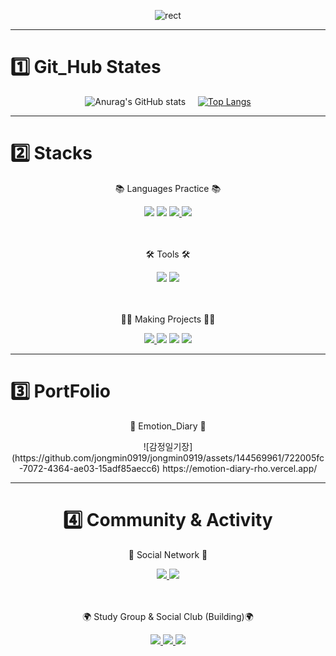 <div align="center">

![rect](https://capsule-render.vercel.app/api?type=rect&color=gradient&text=%20%20Re_Go%20%20&fontAlign=30&fontSize=30&textBg=true&desc=Make%20The%20Way%20More%20Worthy&descAlign=70&descAlignY=50)

</div>
<hr>

# 1️⃣ Git_Hub States 

<div align="center">

![Anurag's GitHub stats](https://github-readme-stats.vercel.app/api?username=jongmin0919&show_icons=true&theme=radical) &nbsp; &nbsp; [![Top Langs](https://github-readme-stats.vercel.app/api/top-langs/?username=anuraghazra&layout=donut)](https://github.com/anuraghazra/github-readme-stats)

</div>

<hr>

# 2️⃣ Stacks 
<div align=center>
	<p>📚 Languages Practice 📚</p>
</div>
<div align="center">
	<img src="https://img.shields.io/badge/HTML5-E34F26?CSS3-1572B6?style=flat&logo=HTML5&logoColor=white" />
	<img src="https://img.shields.io/badge/CSS3-1572B6?style=flat&logo=CSS3&logoColor=white" />
	<a href= "https://github.com/jongmin0919/Coding_Test_Practice">
		<img src="https://img.shields.io/badge/JavaScript-F7DF1E?style=flat&logo=JavaScript&logoColor=white" />
	</a>
	<img src="https://img.shields.io/badge/React-61DAFB?style=flat&logo=React&logoColor=white" />
	<br>
	</div>
<br>
<br>
<div align=center>
	<p>🛠 Tools 🛠</p>
</div>
<div align=center>
	<img src="https://img.shields.io/badge/Visual%20Studio%20Code-007ACC?style=flat&logo=VisualStudioCode&logoColor=white" />
	<a href="https://github.com/jongmin0919">
		<img src="https://img.shields.io/badge/GitHub-181717?style=flat&logo=GitHub&logoColor=white" />
	</a>
</div>
<br>
<br>
	<div align=center>
		<p>👨‍💻 Making Projects 👨‍💻</p>
	</div>
<div align="center">
	<a href = "https://github.com/jongmin0919/HTML_CSS_Projects/tree/main">
		<img src="https://img.shields.io/badge/HTML5-E34F26?style=flat&logo=HTML5&logoColor=white" />
	</a>
	<img src="https://img.shields.io/badge/CSS3-1572B6?style=flat&logo=CSS3&logoColor=white" />
	<img src="https://img.shields.io/badge/JavaScript-F7DF1E?style=flat&logo=JavaScript&logoColor=white" />
	<img src="https://img.shields.io/badge/React-61DAFB?style=flat&logo=React&logoColor=white" />
	<br>
	</div>
 
<hr>

# 3️⃣ PortFolio
<div align=center>
	<p>📗 Emotion_Diary 📗</p>
	![감정일기장](https://github.com/jongmin0919/jongmin0919/assets/144569961/722005fc-7072-4364-ae03-15adf85aecc6)
	https://emotion-diary-rho.vercel.app/
<div>
<hr>

# 4️⃣ Community & Activity

<div align=center>
	<p>📱 Social Network 📱</p>
</div>
<div align=center>
	<a href="https://youtube.com/@Re_Go?si=NkV7J2nzrIhn8GS-">
    		<img src="https://img.shields.io/badge/Youtube-FF0000?style=flat&logo=Youtube&logoColor=white" />
	</a>
	<a href="https://velog.io/@re_go">
    		<img src="https://img.shields.io/badge/Velog-20C997?style=flat&logo=Velog&logoColor=white" />
	</a>
<br>
<br>
<br>
 <div align=center>
	<p>🌍 Study Group & Social Club (Building)🌍</p>
</div>
	<a href= "https://github.com/Gangnam-Algorithm-Study">
		<img src="https://img.shields.io/badge/Algorithm_Study-F7DF1E?style=flat&logo=JavaScript&logoColor=white" />
	</a>
 	<a href= "https://github.com/code-study-introduction">
		<img src="https://img.shields.io/badge/Code_Study_Introduction-00BCB4?style=flat&logo=TheAlgorithms&logoColor=white" />
	</a>
 
 <a href= "https://github.com/react-real-world">
		<img src="https://img.shields.io/badge/React_Study(DevLaps)-61DAFB?style=flat&logo=React&logoColor=white" />
	</a>




